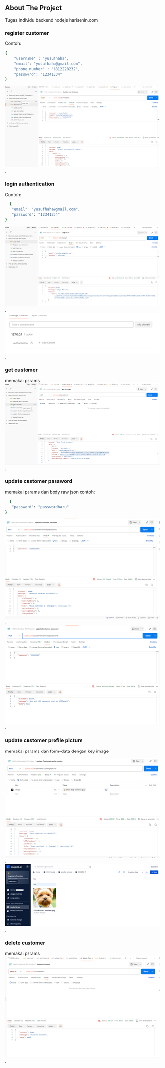 ## About The Project

Tugas individu backend nodejs harisenin.com

### register customer

Contoh:

```sh
{
    "username" : "yusufhaha",
    "email": "yusufhaha@gmail.com",
    "phone_number" : "0812228232",
    "password": "12341234"
}
```

![register customer](/screenshot/register-customer.png "register customer").

### login authentication

Contoh:

```sh
  {
   "email": "yusufhaha@gmail.com",
   "password": "12341234"
}
```

![login customer account](/screenshot/login-auth.png "login customer account").
![authorization cookie](/screenshot/authorization-cookie.png "authorization cookie").

### get customer

memakai params
![get customer data](/screenshot/get-customer.png "get customer data").

### update customer password

memakai params dan body raw json
contoh:

```sh
  {
   "password": "passwordbaru"
}
```

![update password success](/screenshot/update-password-success.png "update password success").
![update password fail](/screenshot/update-password-fail.png "update password fail").

### update customer profile picture

memakai params dan form-data dengan key image

![update profile picture result](/screenshot/update-profile-pic.png "update profile picture result").
![update profile picture result in imagekit](/screenshot/update-profile-pic-imagekit.png "update profile picture result in imagekit").

### delete customer

memakai params
![delete customer data](/screenshot/delete-customer.png "delete customer data").
